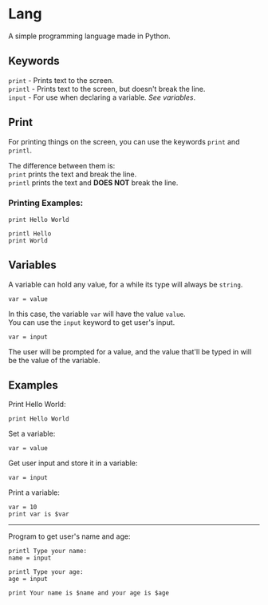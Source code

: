 # Lang

A simple programming language made in Python.

## Keywords

`print` - Prints text to the screen. <br>
`printl` - Prints text to the screen, but doesn't break the line. <br>
`input` - For use when declaring a variable. _See variables_. <br>

## Print

For printing things on the screen, you can use the keywords `print` and `printl`. <br>

The difference between them is: <br>
`print` prints the text and break the line. <br>
`printl` prints the text and **DOES NOT** break the line. <br>

### Printing Examples:

```
print Hello World
```

```
printl Hello
print World
```

## Variables

A variable can hold any value, for a while its type will always be `string`.

```
var = value
```

In this case, the variable `var` will have the value `value`. <br>
You can use the `input` keyword to get user's input.

```
var = input
```

The user will be prompted for a value, and the value that'll be typed in will be the value of the variable.

## Examples

Print Hello World:

```
print Hello World
```

Set a variable:

```
var = value
```

Get user input and store it in a variable:

```
var = input
```

Print a variable:

```
var = 10
print var is $var
```

------

Program to get user's name and age:

```
printl Type your name:
name = input

printl Type your age:
age = input

print Your name is $name and your age is $age
```